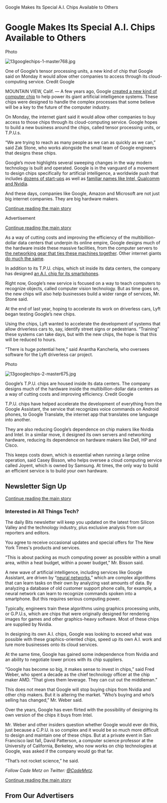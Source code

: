 Google Makes Its Special A.I. Chips Available to Others

# Google Makes Its Special A.I. Chips Available to Others

Photo

![13googlechips-1-master768.jpg](../_resources/f586e69c1e2f4c8a559b63441ade4789.jpg)

One of Google’s tensor processing units, a new kind of chip that Google said on Monday it would allow other companies to access through its cloud-computing service. Credit Google

MOUNTAIN VIEW, Calif. — A few years ago, Google [created a new kind of computer chip](https://www.nytimes.com/2017/09/16/technology/chips-off-the-old-block-computers-are-taking-design-cues-from-human-brains.html) to help power its giant artificial intelligence systems. These chips were designed to handle the complex processes that some believe will be a key to the future of the computer industry.

On Monday, the internet giant said it would allow other companies to buy access to those chips through its cloud-computing service. Google hopes to build a new business around the chips, called tensor processing units, or T.P.U.s.

“We are trying to reach as many people as we can as quickly as we can,” said Zak Stone, who works alongside the small team of Google engineers that designs these chips.

Google’s move highlights several sweeping changes in the way modern technology is built and operated. Google is in the vanguard of a movement to design chips specifically for artificial intelligence, a worldwide push that includes [dozens of start-ups](https://www.nytimes.com/2018/01/14/technology/artificial-intelligence-chip-start-ups.html) as well as [familiar names like Intel, Qualcomm and Nvidia](https://www.nytimes.com/2017/09/16/technology/chips-off-the-old-block-computers-are-taking-design-cues-from-human-brains.html).

And these days, companies like Google, Amazon and Microsoft are not just big internet companies. They are big hardware makers.

 [Continue reading the main story](https://www.nytimes.com/2018/02/12/technology/google-artificial-intelligence-chips.html#story-continues-2)

Advertisement

[Continue reading the main story](https://www.nytimes.com/2018/02/12/technology/google-artificial-intelligence-chips.html#story-continues-3)

As a way of cutting costs and improving the efficiency of the multibillion-dollar data centers that underpin its online empire, Google designs much of the hardware inside these massive facilities, from the computer servers to [the networking gear that ties these machines together](https://www.wired.com/2015/06/google-reveals-secret-gear-connects-online-empire/). Other internet giants [do much the same](https://www.wired.com/2012/11/amazon-google-secret-servers/).

In addition to its T.P.U. chips, which sit inside its data centers, the company has designed [an A.I. chip for its smartphones](https://techcrunch.com/2018/02/05/the-pixel-2s-visual-core-photo-processor-now-works-with-instagram-whatsapp-and-snapchat/).

Right now, Google’s new service is focused on a way to teach computers to recognize objects, called computer vision technology. But as time goes on, the new chips will also help businesses build a wider range of services, Mr. Stone said.

At the end of last year, hoping to accelerate its work on driverless cars, Lyft began testing Google’s new chips.

Using the chips, Lyft wanted to accelerate the development of systems that allow driverless cars to, say, identify street signs or pedestrians. “Training” these systems can take days, but with the new chips, the hope is that this will be reduced to hours.

“There is huge potential here,” said Anantha Kancherla, who oversees software for the Lyft driverless car project.

Photo

![13googlechips-2-master675.jpg](../_resources/5dafd2093c2d16019aad607140e8e585.jpg)

Google’s T.P.U. chips are housed inside its data centers. The company designs much of the hardware inside the multibillion-dollar data centers as a way of cutting costs and improving efficiency. Credit Google

T.P.U. chips have helped accelerate the development of everything from the Google Assistant, the service that recognizes voice commands on Android phones, to Google Translate, the internet app that translates one language into another.

They are also reducing Google’s dependence on chip makers like Nvidia and Intel. In a similar move, it designed its own servers and networking hardware, reducing its dependence on hardware makers like Dell, HP and Cisco.

This keeps costs down, which is essential when running a large online operation, said Casey Bisson, who helps oversee a cloud computing service called Joyent, which is owned by Samsung. At times, the only way to build an efficient service is to build your own hardware.

## Newsletter Sign Up

 [Continue reading the main story](https://www.nytimes.com/2018/02/12/technology/google-artificial-intelligence-chips.html#continues-post-newsletter)

### Interested in All Things Tech?

The daily Bits newsletter will keep you updated on the latest from Silicon Valley and the technology industry, plus exclusive analysis from our reporters and editors.

 You agree to receive occasional updates and special offers for The New York Times's products and services.

“This is about packing as much computing power as possible within a small area, within a heat budget, within a power budget,” Mr. Bisson said.

A new wave of artificial intelligence, including services like Google Assistant, are driven by “[neural networks](https://www.wired.com/2015/04/jeff-dean/),” which are complex algorithms that can learn tasks on their own by analyzing vast amounts of data. By analyzing a database of old customer support phone calls, for example, a neural network can learn to recognize commands spoken into a smartphone. But this requires serious computing power.

Typically, engineers train these algorithms using graphics processing units, or G.P.U.s, which are chips that were originally designed for rendering images for games and other graphics-heavy software. Most of these chips are supplied by Nvidia.

In designing its own A.I. chips, Google was looking to exceed what was possible with these graphics-oriented chips, speed up its own A.I. work and lure more businesses onto its cloud services.

At the same time, Google has gained some independence from Nvidia and an ability to negotiate lower prices with its chip suppliers.

“Google has become so big, it makes sense to invest in chips,” said Fred Weber, who spent a decade as the chief technology officer at the chip maker AMD. “That gives them leverage. They can cut out the middleman.”

This does not mean that Google will stop buying chips from Nvidia and other chip makers. But it is altering the market. “Who’s buying and who’s selling has changed,” Mr. Weber said.

Over the years, Google has even flirted with the possibility of designing its own version of the chips it buys from Intel.

Mr. Weber and other insiders question whether Google would ever do this, just because a C.P.U. is so complex and it would be so much more difficult to design and maintain one of these chips. But at a private event in San Francisco last fall, David Patterson, a computer science professor at the University of California, Berkeley, who now works on chip technologies at Google, was asked if the company would go that far.

“That’s not rocket science,” he said.

*Follow Cade Metz on Twitter: [@CadeMetz](https://twitter.com/cademetz?lang=en).*

 [Continue reading the main story](https://www.nytimes.com/2018/02/12/technology/google-artificial-intelligence-chips.html#whats-next)

## From Our Advertisers